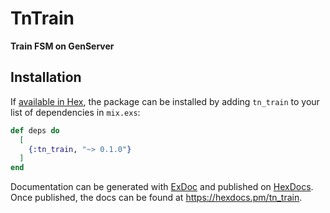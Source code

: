 # TnTrain

**Train FSM on GenServer**

## Installation

If [available in Hex](https://hex.pm/docs/publish), the package can be installed
by adding `tn_train` to your list of dependencies in `mix.exs`:

```elixir
def deps do
  [
    {:tn_train, "~> 0.1.0"}
  ]
end
```

Documentation can be generated with [ExDoc](https://github.com/elixir-lang/ex_doc)
and published on [HexDocs](https://hexdocs.pm). Once published, the docs can
be found at <https://hexdocs.pm/tn_train>.

